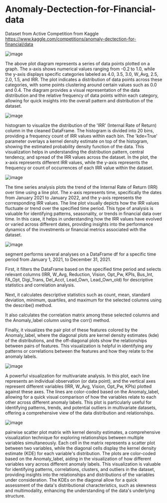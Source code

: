# Anomaly-Dectection-for-Financial-data

Dataset from Active Competition from Kaggle 
https://www.kaggle.com/competitions/anomaly-dectection-for-financial/data

![image](https://github.com/sandeep822/Anomaly-Dectection-for-Financial-data/assets/50867031/192d230c-5bbc-424d-bf8f-a3202ffc9a07)

The above plot diagram represents a series of data points plotted on a graph. The x-axis shows numerical values ranging from -0.2 to 1.0, while the y-axis displays specific categories labeled as 4.0, 3.5, 3.0, W_Avg, 2.5, 2.0, 1.5, and IRR. The plot indicates a distribution of data points across these categories, with some points clustering around certain values such as 0.0 and 0.4. The diagram provides a visual representation of the data distribution and the relative frequency of data points within each category, allowing for quick insights into the overall pattern and distribution of the dataset.

![image](https://github.com/sandeep822/Anomaly-Dectection-for-Financial-data/assets/50867031/06217e9b-6c33-4aec-8552-623e7f8b3ac0)

histogram to visualize the distribution of the 'IRR' (Internal Rate of Return) column in the cleaned DataFrame. The histogram is divided into 20 bins, providing a frequency count of IRR values within each bin. The 'kde=True' parameter overlays a kernel density estimate on top of the histogram, showing the estimated probability density function of the data. This visualization helps in understanding the distribution pattern, central tendency, and spread of the IRR values across the dataset. In the plot, the x-axis represents different IRR values, while the y-axis represents the frequency or count of occurrences of each IRR value within the dataset.


![image](https://github.com/sandeep822/Anomaly-Dectection-for-Financial-data/assets/50867031/105d3d40-9958-46e3-a1ba-909f68eaa268)

The time series analysis plots the trend of the Internal Rate of Return (IRR) over time using a line plot. The x-axis represents time, specifically the dates from January 2021 to January 2022, and the y-axis represents the corresponding IRR values. The line plot visually depicts how the IRR values fluctuate or trend over the specified time period. This type of analysis is valuable for identifying patterns, seasonality, or trends in financial data over time. In this case, it helps in understanding how the IRR values have evolved or varied across different dates, providing insights into the performance dynamics of the investments or financial metrics associated with the dataset.

![image](https://github.com/sandeep822/Anomaly-Dectection-for-Financial-data/assets/50867031/f18453a8-a1c9-4511-810e-274f2335e18b)

segment performs several analyses on a DataFrame df for a specific time period from January 1, 2021, to December 31, 2021.

First, it filters the DataFrame based on the specified time period and selects relevant columns (IRR, W_Avg, Reduction, Vision, Opt_Pw, KPIs, Bus_Int, FA_Opt, Digi_Trans, Del_Acct, Lead_Own, Lead_Own_old) for descriptive statistics and correlation analysis.

Next, it calculates descriptive statistics such as count, mean, standard deviation, minimum, quartiles, and maximum for the selected columns using the describe() method.

It also calculates the correlation matrix among these selected columns and the Anomaly_label column using the corr() method.

Finally, it visualizes the pair plot of these features colored by the Anomaly_label, where the diagonal plots are kernel density estimates (kde) of the distributions, and the off-diagonal plots show the relationships between pairs of features. This visualization is helpful in identifying any patterns or correlations between the features and how they relate to the anomaly labels.

![image](https://github.com/sandeep822/Anomaly-Dectection-for-Financial-data/assets/50867031/ff032830-1794-445e-9f25-afbbc0148c5b)

A powerful visualization for multivariate analysis. In this plot, each line represents an individual observation (or data point), and the vertical axes represent different variables (IRR, W_Avg, Vision, Opt_Pw, KPIs) plotted against these axes. The lines are color-coded based on the Anomaly_label, allowing for a quick visual comparison of how the variables relate to each other across different anomaly labels. This plot is particularly useful for identifying patterns, trends, and potential outliers in multivariate datasets, offering a comprehensive view of the data distribution and relationships.


![image](https://github.com/sandeep822/Anomaly-Dectection-for-Financial-data/assets/50867031/be1f42c2-80aa-45fc-84ef-15d5ed760e64)

pairwise scatter plot matrix with kernel density estimates, a comprehensive visualization technique for exploring relationships between multiple variables simultaneously. Each cell in the matrix represents a scatter plot between two variables, while the diagonal cells display the kernel density estimate (KDE) for each variable's distribution. The plots are color-coded based on the Anomaly_label, aiding in the visualization of how different variables vary across different anomaly labels. This visualization is valuable for identifying patterns, correlations, clusters, and outliers in the dataset, providing insights into the relationships and distributions of the variables under consideration. The KDEs on the diagonal allow for a quick assessment of the data's distributional characteristics, such as skewness and multimodality, enhancing the understanding of the data's underlying structure.





